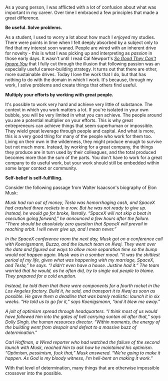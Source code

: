 As a young person, I was afflicted with a lot of confusion about what was important in my career. Over time I embraced a few principles that made a great difference.

**Be useful. Solve problems.**

As a student, I used to worry a lot about how much I *enjoyed* my studies. There were points in time when I felt deeply absorbed by a subject only to find that my interest soon waned. People are wired with an inherent drive for novelty - this is what I was picking up and interpreting as *passion* in those early days. It wasn't until I read Cal Newport's [*So Good They Can't Ignore You*](https://www.amazon.com/gp/product/1455509124/) that I fully cut through the illusion that following passion was an especially useful career-building strategy. It turns out that there are other, more sustainable drives. Today I love the work that I do, but that has nothing to do with the domain in which I work. It's because, through my work, I solve problems and create things that others find useful.

**Multiply your efforts by working with great people.**

It's possible to work very hard and achieve very little of substance. The context in which you work matters a lot. If you're isolated in your own bubble, you will be very limited in what you can achieve. The people around you are a potential multiplier on your efforts. This is why great entrepreneurs can achieve things that seem superhuman or impossible. They wield great leverage through people and capital. And what is more, this is a very good thing for many of the people who work for them too. Living on their own in the wilderness, they might produce enough to survive but not much more. Instead, by working for a great company, the things they produce are in turn used by their colleagues, and the total produced becomes more than the sum of the parts. You don't have to work for a great company to do useful work, but your work should still be embedded within some larger context or community.

**Self-belief is self-fulfilling.**

Consider the following passage from Walter Isaacson's biography of Elon Musk:

*Musk had run out of money, Tesla was hemorrhaging cash, and SpaceX had crashed three rockets in a row. But he was not ready to give up. Instead, he would go for broke, literally. “SpaceX will not skip a beat in execution going forward,” he announced a few hours after the failure. “There should be absolutely zero question that SpaceX will prevail in reaching orbit. I will never give up, and I mean never.”*

*In the SpaceX conference room the next day, Musk got on a conference call with Koenigsmann, Buzza, and the launch team on Kwaj. They went over the data and figured out ways to allow more separation time so the bump would not happen again. Musk was in a somber mood. “It was the shittiest period of my life, given what was happening with my marriage, SpaceX, and Tesla,” he says. “I didn’t even have a house. Justine had it.” The team worried that he would, as he often did, try to single out people to blame. They prepared for a cold eruption.*

*Instead, he told them that there were components for a fourth rocket in the Los Angeles factory. Build it, he said, and transport it to Kwaj as soon as possible. He gave them a deadline that was barely realistic: launch it in six weeks. “He told us to go for it,” says Koenigsmann, “and it blew me away.”*

*A jolt of optimism spread through headquarters. “I think most of us would have followed him into the gates of hell carrying suntan oil after that,” says Dolly Singh, the human resources director. “Within moments, the energy of the building went from despair and defeat to a massive buzz of determination.”*

*Carl Hoffman, a Wired reporter who had watched the failure of the second launch with Musk, reached him to ask how he maintained his optimism. “Optimism, pessimism, fuck that,” Musk answered. “We’re going to make it happen. As God is my bloody witness, I’m hell-bent on making it work.”*

With that level of determination, many things that are otherwise impossible crossover into the possible. 
